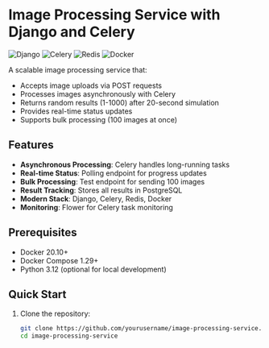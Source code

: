 # Image Processing Service with Django and Celery

![Django](https://img.shields.io/badge/Django-3.2-green)
![Celery](https://img.shields.io/badge/Celery-5.2-blue)
![Redis](https://img.shields.io/badge/Redis-6.2-red)
![Docker](https://img.shields.io/badge/Docker-20.10-lightblue)

A scalable image processing service that:
- Accepts image uploads via POST requests
- Processes images asynchronously with Celery
- Returns random results (1-1000) after 20-second simulation
- Provides real-time status updates
- Supports bulk processing (100 images at once)

## Features

- **Asynchronous Processing**: Celery handles long-running tasks
- **Real-time Status**: Polling endpoint for progress updates
- **Bulk Processing**: Test endpoint for sending 100 images
- **Result Tracking**: Stores all results in PostgreSQL
- **Modern Stack**: Django, Celery, Redis, Docker
- **Monitoring**: Flower for Celery task monitoring

## Prerequisites

- Docker 20.10+
- Docker Compose 1.29+
- Python 3.12 (optional for local development)

## Quick Start

1. Clone the repository:
   ```bash
   git clone https://github.com/yourusername/image-processing-service.git
   cd image-processing-service